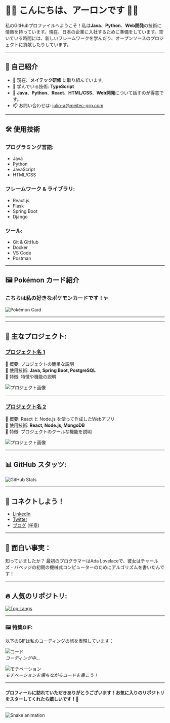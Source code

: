 # 👨‍💻 こんにちは、アーロンです 👩‍💻

私のGitHubプロファイルへようこそ！私は**Java**、**Python**、**Web開発**の技術に情熱を持っています。現在、日本の企業に入社するために準備をしています。空いている時間には、新しいフレームワークを学んだり、オープンソースのプロジェクトに貢献したりしています。


---

## 🌱 自己紹介
- 🔭 現在、**メイテック研修** に取り組んでいます。
- 🌱 学んでいる技術: **TypeScript**
- 💬 **Java**、**Python**、**React**、**HTML/CSS**、**Web開発**について話すのが得意です。
- 📫 お問い合わせは: julio-a@meitec-grp.com

---

## 🛠️ 使用技術

### プログラミング言語:
- Java
- Python
- JavaScript
- HTML/CSS

### フレームワーク & ライブラリ:
- React.js
- Flask
- Spring Boot
- Django

### ツール:
- Git & GitHub
- Docker
- VS Code
- Postman

---

## 🖼️ Pokémon カード紹介

### こちらは私の好きなポケモンカードです！✨

![Pokémon Card](https://www.pokemon-card.com/assets/images/card_images/large/SV-P/047492_P_KODAKKU.jpg)

---

---

## 🚀 主なプロジェクト:

### [プロジェクト名 1](リンク)
🔹 概要: プロジェクトの簡単な説明  
🔹 使用技術: **Java, Spring Boot, PostgreSQL**  
🔹 特徴: 特徴や機能の説明

![プロジェクト画像](リンク-to-image.gif) <!-- プロジェクトのアニメーションGIF -->

---

### [プロジェクト名 2](リンク)
🔹 概要: React と Node.js を使って作成したWebアプリ  
🔹 使用技術: **React, Node.js, MongoDB**  
🔹 特徴: プロジェクトのクールな機能を説明

![プロジェクト画像](リンク-to-gif.gif) <!-- プロジェクトのGIF -->

---

## 📊 GitHub スタッツ:

![GitHub Stats](https://github-readme-stats.vercel.app/api?username=AaronDesuu&show_icons=true&hide_title=true&hide=prs&theme=radical)

---

## 💬 コネクトしよう！
- [LinkedIn](https://www.linkedin.com/in/your-linkedin-profile)
- [Twitter](https://twitter.com/your-twitter-profile)
- [ブログ](https://your-blog-link.com) (任意)

---

## 👾 面白い事実：

知っていましたか？ 最初のプログラマーはAda Lovelaceで、彼女はチャールズ・バベッジの初期の機械式コンピューターのためにアルゴリズムを書いたんです！

---

## 🔥 人気のリポジトリ:

[![Top Langs](https://github-readme-stats.vercel.app/api/top-langs/?username=AaronDesuu&layout=compact)](https://github.com/your-username)

---

### 🖼️ 特集GIF:

以下のGIFは私のコーディングの旅を表現しています：

![コード](https://media.giphy.com/media/3o6Ztn17BfsDw7SO6w/giphy.gif)  
_コーディング中…_

![モチベーション](https://media.giphy.com/media/26Ff9M8wr3lE4BguU/giphy.gif)  
_モチベーションを保ちながらコードを書こう！_

---

#### プロフィールに訪れていただきありがとうございます！お気に入りのリポジトリをスターしてくれたら嬉しいです！🚀

---

![Snake animation](https://github.com/thepiyushmalhotra/thepiyushmalhotra/blob/output/github-contribution-grid-snake.svg)
<!-- 必要に応じて、他のコンテンツのプレースホルダを追加 -->
